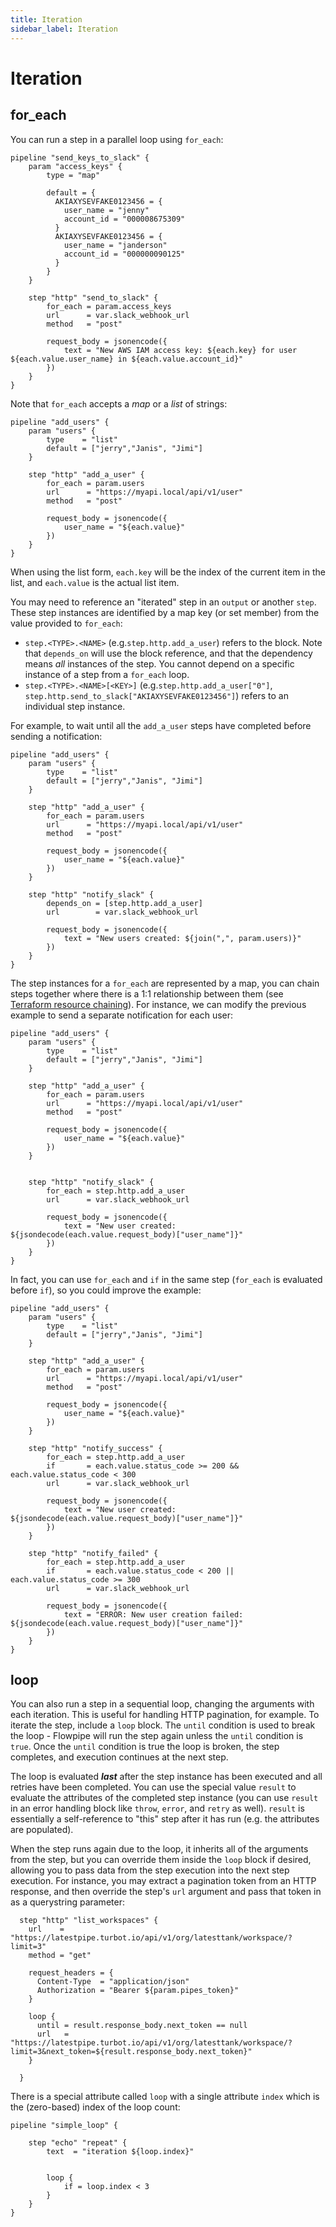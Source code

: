 ```yaml
---
title: Iteration
sidebar_label: Iteration
---
```


# Iteration

## for_each
You can run a step in a parallel loop using `for_each`:


```hcl
pipeline "send_keys_to_slack" {
    param "access_keys" {
        type = "map"

        default = {
          AKIAXYSEVFAKE0123456 = {
            user_name = "jenny"
            account_id = "000008675309"
          }
          AKIAXYSEVFAKE0123456 = {
            user_name = "janderson"
            account_id = "000000090125"
          }
        }
    }

    step "http" "send_to_slack" {
        for_each = param.access_keys
        url      = var.slack_webhook_url
        method   = "post"

        request_body = jsonencode({
            text = "New AWS IAM access key: ${each.key} for user ${each.value.user_name} in ${each.value.account_id}"
        })
    }
}
```
<!--
By default, Flowpipe will run as many step instances in parallel as it can, but you can specify `max_parallel` to limit the number of concurrent step instances. For example, to run the steps in the loop sequentially, one at a time, set `max_parallel = 1`:


```hcl
pipeline "send_keys_to_slack" {
    param "access_keys" {
        type = "map"

        default = {
          AKIAXYSEVFAKE0123456 = {
            user_name = "jenny"
            account_id = "000008675309"
          }
          AKIAXYSEVFAKE0123456 = {
            user_name = "janderson"
            account_id = "000000090125"
          }
        }
    }

    step "http" "send_to_slack" {
        for_each     = param.access_keys
        url          = var.slack_webhook_url
        method       = "post"
        max_parallel = 1

        request_body = jsonencode({
            text = "New AWS IAM access key: ${each.key} for user ${each.value.user_name} in ${each.value.account_id}"
        })
    }
}
```
-->

Note that `for_each` accepts a *map* or a *list* of strings:

```hcl
pipeline "add_users" {
    param "users" {
        type    = "list"
        default = ["jerry","Janis", "Jimi"]
    }

    step "http" "add_a_user" {
        for_each = param.users
        url      = "https://myapi.local/api/v1/user"
        method   = "post"

        request_body = jsonencode({
            user_name = "${each.value}" 
        })
    }
}
```

When using the list form, `each.key` will be the index of the current item in the list, and `each.value` is the actual list item.

You may need to reference an "iterated" step in an `output` or another `step`.  These step instances are identified by a map key (or set member) from the value provided to `for_each`:
- `step.<TYPE>.<NAME>`  (e.g.`step.http.add_a_user`) refers to the block.  Note that `depends_on` will use the block reference, and that the dependency means *all* instances of the step.  You cannot depend on a specific instance of a step from a `for_each` loop.
- `step.<TYPE>.<NAME>[<KEY>]` (e.g.`step.http.add_a_user["0"]`, `step.http.send_to_slack["AKIAXYSEVFAKE0123456"]`) refers to an individual step instance.

For example, to wait until all the `add_a_user` steps have completed before sending a notification:
```hcl
pipeline "add_users" {
    param "users" {
        type    = "list"
        default = ["jerry","Janis", "Jimi"]
    }

    step "http" "add_a_user" {
        for_each = param.users
        url      = "https://myapi.local/api/v1/user"
        method   = "post"

        request_body = jsonencode({
            user_name = "${each.value}" 
        })
    }
    
    step "http" "notify_slack" {
        depends_on = [step.http.add_a_user]
        url        = var.slack_webhook_url

        request_body = jsonencode({
            text = "New users created: ${join(",", param.users)}"
        })
    }
}
```

 The step instances for a `for_each` are represented by a map, you can chain steps together where there is a 1:1 relationship between them (see [Terraform resource chaining](https://developer.hashicorp.com/terraform/language/meta-arguments/for_each#chaining-for_each-between-resources)).  For instance, we can modify the previous example to send a separate notification for each user:

```hcl
pipeline "add_users" {
    param "users" {
        type    = "list"
        default = ["jerry","Janis", "Jimi"]
    }

    step "http" "add_a_user" {
        for_each = param.users
        url      = "https://myapi.local/api/v1/user"
        method   = "post"

        request_body = jsonencode({
            user_name = "${each.value}" 
        })
    }

    
    step "http" "notify_slack" {
        for_each = step.http.add_a_user
        url      = var.slack_webhook_url

        request_body = jsonencode({
            text = "New user created: ${jsondecode(each.value.request_body)["user_name"]}"
        })
    }
}
```

In fact, you can  use `for_each` and `if` in the same step (`for_each` is evaluated before `if`), so you could improve the example:


```hcl
pipeline "add_users" {
    param "users" {
        type    = "list"
        default = ["jerry","Janis", "Jimi"]
    }

    step "http" "add_a_user" {
        for_each = param.users
        url      = "https://myapi.local/api/v1/user"
        method   = "post"

        request_body = jsonencode({
            user_name = "${each.value}" 
        })
    }

    step "http" "notify_success" {
        for_each = step.http.add_a_user
        if       = each.value.status_code >= 200 && each.value.status_code < 300
        url      = var.slack_webhook_url

        request_body = jsonencode({
            text = "New user created: ${jsondecode(each.value.request_body)["user_name"]}"
        })
    }

    step "http" "notify_failed" {
        for_each = step.http.add_a_user
        if       = each.value.status_code < 200 || each.value.status_code >= 300
        url      = var.slack_webhook_url

        request_body = jsonencode({
            text = "ERROR: New user creation failed: ${jsondecode(each.value.request_body)["user_name"]}"
        })
    }
}
```


## loop
You can also run a step in a sequential loop, changing the arguments with each iteration.  This is useful for handling HTTP pagination, for example.  To iterate the step, include a `loop` block.  The `until` condition is used to break the loop - Flowpipe will run the step again unless the `until` condition is `true`.  Once the `until` condition is true the loop is broken, the step completes, and execution continues at the next step. 

The loop is evaluated ***last*** after the step instance has been executed and all retries have been completed.  You can use the special value `result` to evaluate the attributes of the completed step instance (you can use `result` in an error handling block like `throw`, `error`, and `retry` as well).  `result` is essentially a self-reference to "this" step after it has run (e.g. the attributes are populated).  

When the step runs again due to the loop, it inherits all of the arguments from the step, but you can override them inside the `loop` block if desired, allowing you to pass data from the step execution into the next step execution.  For instance, you may extract a pagination token from an HTTP response, and then override the step's `url` argument and pass that token in as a querystring parameter:


```hcl
  step "http" "list_workspaces" {
    url    = "https://latestpipe.turbot.io/api/v1/org/latesttank/workspace/?limit=3"
    method = "get"

    request_headers = {
      Content-Type  = "application/json"
      Authorization = "Bearer ${param.pipes_token}"
    }

    loop {
      until = result.response_body.next_token == null
      url   = "https://latestpipe.turbot.io/api/v1/org/latesttank/workspace/?limit=3&next_token=${result.response_body.next_token}"
    }

  }

```

There is a special attribute called `loop`  with a single attribute `index` which is the (zero-based) index of the loop count:

```hcl
pipeline "simple_loop" {

    step "echo" "repeat" {
        text  = "iteration ${loop.index}"


        loop {
            if = loop.index < 3
        }
    }
}
```